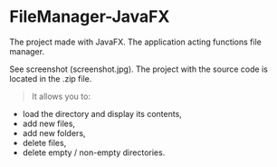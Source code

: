 # FileManager-JavaFX
The project made with JavaFX. The application acting functions file manager.

See screenshot (screenshot.jpg). The project with the source code is located in the .zip file.


> It allows you to: 
- load the directory and display its contents, 
- add new files,
- add new folders, 
- delete files, 
- delete empty / non-empty directories.
